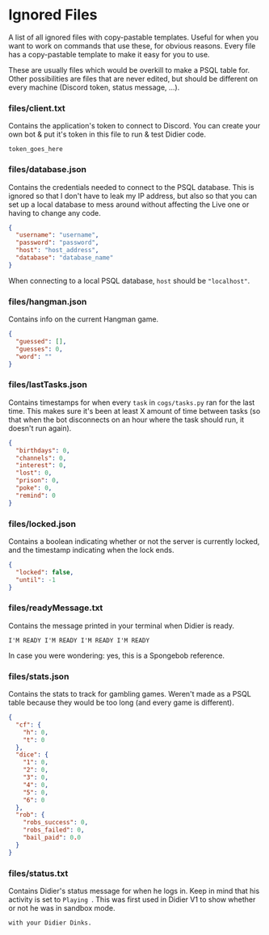 # Ignored Files

A list of all ignored files with copy-pastable templates. Useful for when you want to work on commands that use these, for obvious reasons. Every file has a copy-pastable template to make it easy for you to use.

These are usually files which would be overkill to make a PSQL table for. Other possibilities are files that are never edited, but should be different on every machine (Discord token, status message, ...).

### files/client.txt

Contains the application's token to connect to Discord. You can create your own bot & put it's token in this file to run & test Didier code.

    token_goes_here

### files/database.json

Contains the credentials needed to connect to the PSQL database. This is ignored so that I don't have to leak my IP address, but also so that you can set up a local database to mess around without affecting the Live one or having to change any code.

```json
{
  "username": "username",
  "password": "password",
  "host": "host_address",
  "database": "database_name"
}
```

When connecting to a local PSQL database, `host` should be `"localhost"`.

### files/hangman.json

Contains info on the current Hangman game.

```json
{
  "guessed": [],
  "guesses": 0,
  "word": ""
}
```

### files/lastTasks.json

Contains timestamps for when every `task` in `cogs/tasks.py` ran for the last time. This makes sure it's been at least X amount of time between tasks (so that when the bot disconnects on an hour where the task should run, it doesn't run again).

```json
{
  "birthdays": 0,
  "channels": 0,
  "interest": 0,
  "lost": 0,
  "prison": 0,
  "poke": 0,
  "remind": 0
}
```

### files/locked.json

Contains a boolean indicating whether or not the server is currently locked, and the timestamp indicating when the lock ends.

```json
{
  "locked": false,
  "until": -1
}
```

### files/readyMessage.txt

Contains the message printed in your terminal when Didier is ready.

    I'M READY I'M READY I'M READY I'M READY
    
In case you were wondering: yes, this is a Spongebob reference.

### files/stats.json

Contains the stats to track for gambling games. Weren't made as a PSQL table because they would be too long (and every game is different).

```json
{
  "cf": {
    "h": 0,
    "t": 0
  },
  "dice": {
    "1": 0,
    "2": 0,
    "3": 0,
    "4": 0,
    "5": 0,
    "6": 0
  },
  "rob": {
    "robs_success": 0,
    "robs_failed": 0,
    "bail_paid": 0.0
  }
}
```

### files/status.txt

Contains Didier's status message for when he logs in. Keep in mind that his activity is set to `Playing `. This was first used in Didier V1 to show whether or not he was in sandbox mode.

    with your Didier Dinks.